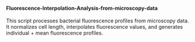 #### Fluorescence-Interpolation-Analysis-from-microscopy-data
This script processes bacterial fluorescence profiles from microscopy data. It normalizes cell length, interpolates fluorescence values, and generates individual + mean fluorescence profiles.
